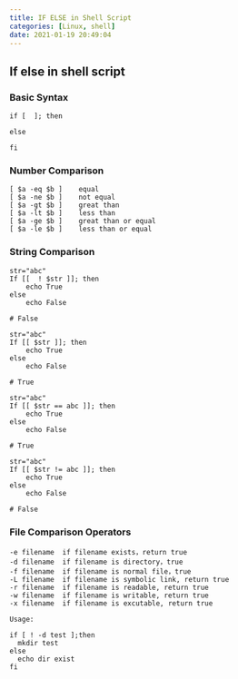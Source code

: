 ```yaml
---
title: IF ELSE in Shell Script
categories: [Linux, shell]
date: 2021-01-19 20:49:04
---
```


## If else in shell script

### Basic Syntax

```
if [  ]; then

else

fi
```

 <!-- more -->

### Number Comparison

```
[ $a -eq $b ]    equal
[ $a -ne $b ]    not equal
[ $a -gt $b ]    great than
[ $a -lt $b ]    less than
[ $a -ge $b ]    great than or equal
[ $a -le $b ]    less than or equal
```

### String Comparison

```
str="abc"
If [[  ! $str ]]; then
    echo True
else
    echo False

# False
```

```
str="abc"
If [[ $str ]]; then
    echo True
else
    echo False

# True
```

```
str="abc"
If [[ $str == abc ]]; then
    echo True
else
    echo False

# True
```

```
str="abc"
If [[ $str != abc ]]; then
    echo True
else
    echo False

# False
```

### File Comparison Operators

```
-e filename  if filename exists，return true
-d filename  if filename is directory，true
-f filename  if filename is normal file，true
-L filename  if filename is symbolic link, return true
-r filename  if filename is readable, return true
-w filename  if filename is writable, return true
-x filename  if filename is excutable, return true

Usage:

if [ ! -d test ];then
  mkdir test
else
  echo dir exist
fi

```
